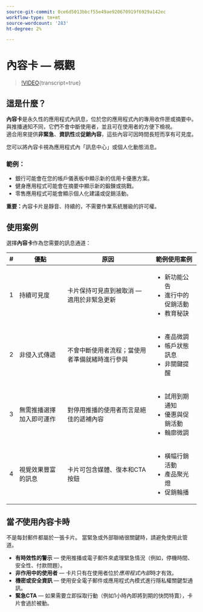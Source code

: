```yaml
---
source-git-commit: 0ce6d5013bbcf55e49ae920670919f6929a142ec
workflow-type: tm+mt
source-wordcount: '283'
ht-degree: 2%

---
```

# 內容卡 — 概觀

>[!VIDEO](https://video.tv.adobe.com/v/3458224/?learn=on&enablevpops){transcript=true}

## 這是什麼？

**內容卡**&#x200B;是永久性的應用程式內訊息，位於您的應用程式內的專用收件匣或摘要中。 與推播通知不同，它們不會中斷使用者，並且可在使用者的方便下檢視。\
適合用來提供&#x200B;**非緊急**、**資訊性**&#x200B;或&#x200B;**促銷內容**，這些內容可因時間長短而享有可見度。

您可以將內容卡視為應用程式內「訊息中心」或個人化動態消息。

### 範例：

- 銀行可能會在您的帳戶儀表板中顯示新的信用卡優惠方案。
- 健身應用程式可能會在摘要中顯示新的鍛鍊或挑戰。
- 零售應用程式可能會顯示個人化建議或促銷活動。

**重要：**&#x200B;內容卡片是靜音、持續的，不需要作業系統層級的許可權。

## 使用案例

選擇&#x200B;**內容卡**&#x200B;作為您需要的訊息通道：

| # | 優點 | 原因 | 範例使用案例 |
|---|---------|-----|-------------------|
| 1 | 持續可見度 | 卡片保持可見直到被取消 — 適用於非緊急更新 | <ul><li>新功能公告</li><li>進行中的促銷活動</li><li>教育秘訣</li></ul> |
| 2 | 非侵入式傳遞 | 不會中斷使用者流程；當使用者準備就緒時進行參與 | <ul><li>產品微調</li><li>帳戶狀態訊息</li><li>非關鍵提醒</li></ul> |
| 3 | 無需推播選擇加入即可運作 | 對停用推播的使用者而言是絕佳的遞補內容 | <ul><li>試用到期通知</li><li>優惠與促銷活動</li><li>輪廓微調</li></ul> |
| 4 | 視覺效果豐富的訊息 | 卡片可包含媒體、復本和CTA按鈕 | <ul><li>橫幅行銷活動</li><li>產品聚光燈</li><li>促銷輪播</li></ul> |

## 當&#x200B;*不*&#x200B;使用內容卡時

不是每封郵件都屬於一張卡片。 當緊急或外部聯絡很關鍵時，請避免使用此管道。

- **有時效性的警示** — 使用推播或電子郵件來處理緊急情況（例如，停機時間、安全性、付款問題）。
- **非作用中的使用者** — 卡片只有在使用者位於&#x200B;*應用程式內部*&#x200B;時才有效。
- **機密或安全資訊** — 使用安全電子郵件或應用程式內模式進行隱私權關鍵型通訊。
- **緊急CTA** — 如果需要立即採取行動（例如1小時內即將到期的快閃特賣），卡片會過於被動。
